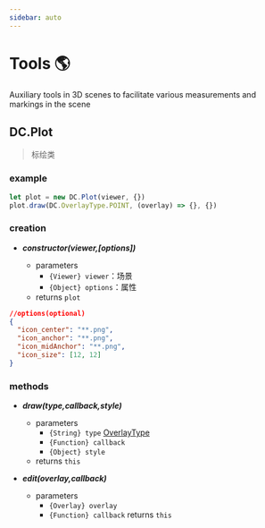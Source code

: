 ```yaml
---
sidebar: auto
---
```


# Tools 🌎

Auxiliary tools in 3D scenes to facilitate various measurements and markings in the scene

## DC.Plot

> 标绘类

### example

```js
let plot = new DC.Plot(viewer, {})
plot.draw(DC.OverlayType.POINT, (overlay) => {}, {})
```

### creation

- **_constructor(viewer,[options])_**

  - parameters
    - `{Viewer} viewer`：场景
    - `{Object} options`：属性
  - returns `plot`

```json
//options(optional)
{
  "icon_center": "**.png",
  "icon_anchor": "**.png",
  "icon_midAnchor": "**.png",
  "icon_size": [12, 12]
}
```

### methods

- **_draw(type,callback,style)_**

  - parameters
    - `{String} type` [OverlayType](../base/#overlaytype)
    - `{Function} callback`
    - `{Object} style`
  - returns `this`

- **_edit(overlay,callback)_**

  - parameters
    - `{Overlay} overlay`
    - `{Function} callback`
      returns `this`
